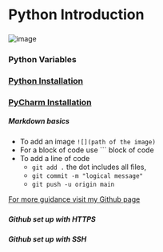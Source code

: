 # Python Introduction
###
![image](https://user-images.githubusercontent.com/110126036/181783175-7e66bbf0-ab99-46cf-89ce-f94f0fb675af.png)
### Python Variables
###
### [Python Installation](https://github.com/SDenn12/beginner_code/blob/main/python_tutorial.md)
### [PyCharm Installation](https://github.com/SDenn12/beginner_code/blob/main/PyCharm%20setup.mdhttps://github.com/SDenn12/)
##### Markdown basics

- To add an image `![](path of the image)`
- For a block of code use ``` block of code 
- To add a line of code 
  - `git add .` the dot includes all files, 
  - `git commit -m "logical message"`
  - `git push -u origin main`

[For more guidance visit my Github page](https://github.com/SDenn12/)
###
##### Github set up with HTTPS

##### Github set up with SSH

